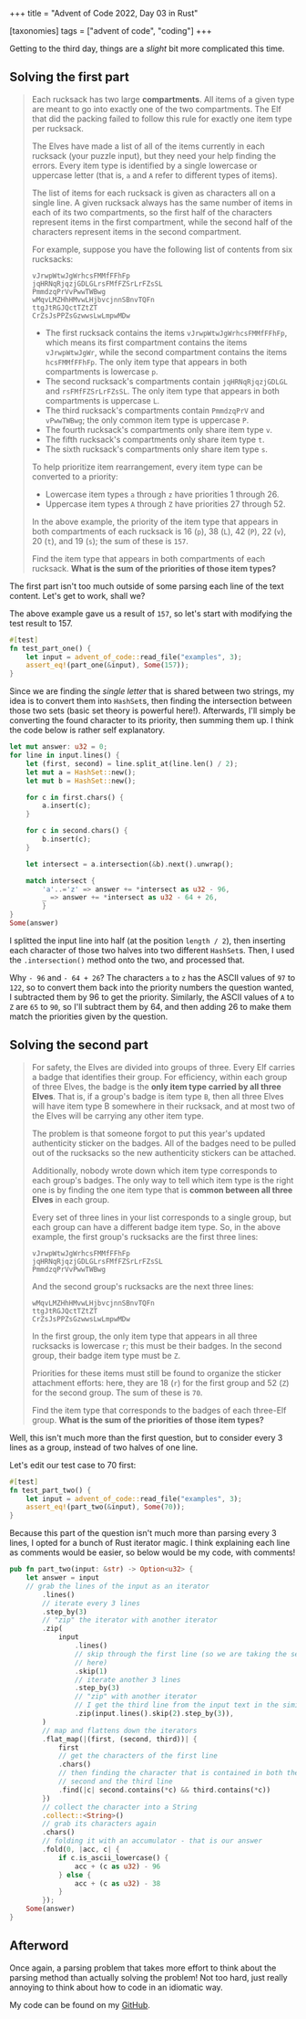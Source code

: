 +++
title = "Advent of Code 2022, Day 03 in Rust"

[taxonomies]
tags = ["advent of code", "coding"]
+++

Getting to the third day, things are a _slight_ bit more complicated this time.

## Solving the first part

> Each rucksack has two large **compartments**. All items of a given type are
> meant to go into exactly one of the two compartments. The Elf that did the
> packing failed to follow this rule for exactly one item type per rucksack.
>
> The Elves have made a list of all of the items currently in each rucksack
> (your puzzle input), but they need your help finding the errors. Every item
> type is identified by a single lowercase or uppercase letter (that is, `a` and
> `A` refer to different types of items).
>
> The list of items for each rucksack is given as characters all on a single
> line. A given rucksack always has the same number of items in each of its two
> compartments, so the first half of the characters represent items in the first
> compartment, while the second half of the characters represent items in the
> second compartment.
>
> For example, suppose you have the following list of contents from six
> rucksacks:
>
> ```
> vJrwpWtwJgWrhcsFMMfFFhFp
> jqHRNqRjqzjGDLGLrsFMfFZSrLrFZsSL
> PmmdzqPrVvPwwTWBwg
> wMqvLMZHhHMvwLHjbvcjnnSBnvTQFn
> ttgJtRGJQctTZtZT
> CrZsJsPPZsGzwwsLwLmpwMDw
> ```
>
> -   The first rucksack contains the items `vJrwpWtwJgWrhcsFMMfFFhFp`, which
>     means its first compartment contains the items `vJrwpWtwJgWr`, while the
>     second compartment contains the items `hcsFMMfFFhFp`. The only item type
>     that appears in both compartments is lowercase `p`.
> -   The second rucksack's compartments contain `jqHRNqRjqzjGDLGL` and
>     `rsFMfFZSrLrFZsSL`. The only item type that appears in both compartments is
>     uppercase `L`.
> -   The third rucksack's compartments contain `PmmdzqPrV` and `vPwwTWBwg`; the
>     only common item type is uppercase `P`.
> -   The fourth rucksack's compartments only share item type `v`.
> -   The fifth rucksack's compartments only share item type `t`.
> -   The sixth rucksack's compartments only share item type `s`.
>
> To help prioritize item rearrangement, every item type can be converted to a
> priority:
>
> -   Lowercase item types `a` through `z` have priorities 1 through 26.
> -   Uppercase item types `A` through `Z` have priorities 27 through 52.
>
> In the above example, the priority of the item type that appears in both
> compartments of each rucksack is 16 (`p`), 38 (`L`), 42 (`P`), 22 (`v`), 20
> (`t`), and 19 (`s`); the sum of these is `157`.
>
> Find the item type that appears in both compartments of each rucksack. **What
> is the sum of the priorities of those item types?**

The first part isn't too much outside of some parsing each line of the text content. Let's get to work, shall we?

The above example gave us a result of `157`, so let's start with modifying the test result to 157.

```rust
#[test]
fn test_part_one() {
	let input = advent_of_code::read_file("examples", 3);
	assert_eq!(part_one(&input), Some(157));
}
```

Since we are finding the _single letter_ that is shared between two strings, my idea is to convert them into `HashSet`s, then finding the intersection between those two sets (basic set theory is powerful here!). Afterwards, I'll simply be converting the found character to its priority, then summing them up. I think the code below is rather self explanatory.

```rust
let mut answer: u32 = 0;
for line in input.lines() {
	let (first, second) = line.split_at(line.len() / 2);
	let mut a = HashSet::new();
	let mut b = HashSet::new();

	for c in first.chars() {
		a.insert(c);
	}

	for c in second.chars() {
		b.insert(c);
	}

	let intersect = a.intersection(&b).next().unwrap();

	match intersect {
		'a'..='z' => answer += *intersect as u32 - 96,
		_ => answer += *intersect as u32 - 64 + 26,
		}
}
Some(answer)
```

I splitted the input line into half (at the position `length / 2`), then inserting each character of those two halves into two different `HashSet`s. Then, I used the `.intersection()` method onto the two, and processed that.

Why `- 96` and `- 64 + 26`? The characters `a` to `z` has the ASCII values of `97` to `122`, so to convert them back into the priority numbers the question wanted, I subtracted them by 96 to get the priority. Similarly, the ASCII values of `A` to `Z` are `65` to `90`, so I'll subtract them by 64, and then adding 26 to make them match the priorities given by the question.

## Solving the second part

> For safety, the Elves are divided into groups of three. Every Elf carries a
> badge that identifies their group. For efficiency, within each group of three
> Elves, the badge is the **only item type carried by all three Elves**. That
> is, if a group's badge is item type `B`, then all three Elves will have item
> type B somewhere in their rucksack, and at most two of the Elves will be
> carrying any other item type.
>
> The problem is that someone forgot to put this year's updated authenticity
> sticker on the badges. All of the badges need to be pulled out of the
> rucksacks so the new authenticity stickers can be attached.
>
> Additionally, nobody wrote down which item type corresponds to each group's
> badges. The only way to tell which item type is the right one is by finding
> the one item type that is **common between all three Elves** in each group.
>
> Every set of three lines in your list corresponds to a single group, but each
> group can have a different badge item type. So, in the above example, the
> first group's rucksacks are the first three lines:
>
> ```
> vJrwpWtwJgWrhcsFMMfFFhFp
> jqHRNqRjqzjGDLGLrsFMfFZSrLrFZsSL
> PmmdzqPrVvPwwTWBwg
> ```
>
> And the second group's rucksacks are the next three lines:
>
> ```
> wMqvLMZHhHMvwLHjbvcjnnSBnvTQFn
> ttgJtRGJQctTZtZT
> CrZsJsPPZsGzwwsLwLmpwMDw
> ```
>
> In the first group, the only item type that appears in all three rucksacks is
> lowercase `r`; this must be their badges. In the second group, their badge
> item type must be `Z`.
>
> Priorities for these items must still be found to organize the sticker
> attachment efforts: here, they are 18 (`r`) for the first group and 52 (`Z`)
> for the second group. The sum of these is `70`.
>
> Find the item type that corresponds to the badges of each three-Elf group.
> **What is the sum of the priorities of those item types?**

Well, this isn't much more than the first question, but to consider every 3 lines as a group, instead of two halves of one line.

Let's edit our test case to 70 first:

```rust
#[test]
fn test_part_two() {
	let input = advent_of_code::read_file("examples", 3);
	assert_eq!(part_two(&input), Some(70));
}
```

Because this part of the question isn't much more than parsing every 3 lines, I opted for a bunch of Rust iterator magic. I think explaining each line as comments would be easier, so below would be my code, with comments!

```rust
pub fn part_two(input: &str) -> Option<u32> {
	let answer = input
	// grab the lines of the input as an iterator
		.lines()
		// iterate every 3 lines
		.step_by(3)
		// "zip" the iterator with another iterator
		.zip(
			input
				.lines()
				// skip through the first line (so we are taking the second line
				// here)
				.skip(1)
				// iterate another 3 lines
				.step_by(3)
				// "zip" with another iterator
				// I get the third line from the input text in the similar way
				.zip(input.lines().skip(2).step_by(3)),
		)
		// map and flattens down the iterators
		.flat_map(|(first, (second, third))| {
			first
			// get the characters of the first line
			.chars()
			// then finding the character that is contained in both the
			// second and the third line
			.find(|c| second.contains(*c) && third.contains(*c))
		})
		// collect the character into a String
		.collect::<String>()
		// grab its characters again
		.chars()
		// folding it with an accumulator - that is our answer
		.fold(0, |acc, c| {
			if c.is_ascii_lowercase() {
				acc + (c as u32) - 96
			} else {
				acc + (c as u32) - 38
			}
		});
	Some(answer)
}
```

## Afterword

Once again, a parsing problem that takes more effort to think about the parsing method than actually solving the problem! Not too hard, just really annoying to think about how to code in an idiomatic way.

My code can be found on my [GitHub](https://github.com/j1nxie/aoc-rs-2022/blob/main/src/bin/03.rs).
